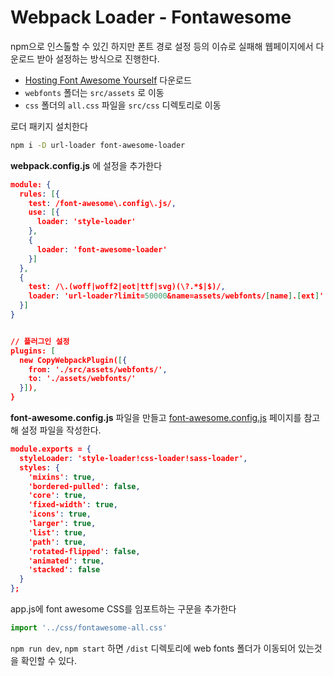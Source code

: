 # Webpack Loader - Fontawesome

npm으로 인스톨할 수 있긴 하지만 폰트 경로 설정 등의 이슈로 실패해 웹페이지에서 다운로드 받아 설정하는 방식으로 진행한다.

* [Hosting Font Awesome Yourself](https://fontawesome.com/how-to-use/on-the-web/setup/hosting-font-awesome-yourself) 다운로드
*  `webfonts` 폴더는 `src/assets` 로 이동
* `css` 폴더의 `all.css` 파일을 `src/css` 디렉토리로 이동

로더 패키지 설치한다

```bash
npm i -D url-loader font-awesome-loader
```

**webpack.config.js** 에 설정을 추가한다

```json
module: {
  rules: [{
    test: /font-awesome\.config\.js/,
    use: [{
      loader: 'style-loader'
    },
    {
      loader: 'font-awesome-loader'
    }]
  },
  {
    test: /\.(woff|woff2|eot|ttf|svg)(\?.*$|$)/,
    loader: 'url-loader?limit=50000&name=assets/webfonts/[name].[ext]'
  }]
}


// 플러그인 설정
plugins: [
  new CopyWebpackPlugin([{
    from: './src/assets/webfonts/',
    to: './assets/webfonts/'
  }]),
}
```

**font-awesome.config.js** 파일을 만들고 [font-awesome.config.js](https://gist.github.com/gplume/c935111fc9634583a43936f309a424ba) 페이지를 참고해 설정 파일을 작성한다.

```json
module.exports = {
  styleLoader: 'style-loader!css-loader!sass-loader',
  styles: {
    'mixins': true,
    'bordered-pulled': false,
    'core': true,
    'fixed-width': true,
    'icons': true,
    'larger': true,
    'list': true,
    'path': true,
    'rotated-flipped': false,
    'animated': true,
    'stacked': false
  }
};
```

app.js에 font awesome CSS를 임포트하는 구문을 추가한다

```js
import '../css/fontawesome-all.css'
```

`npm run dev`, `npm start` 하면 `/dist` 디렉토리에 web fonts 폴더가 이동되어 있는것을 확인할 수 있다.

